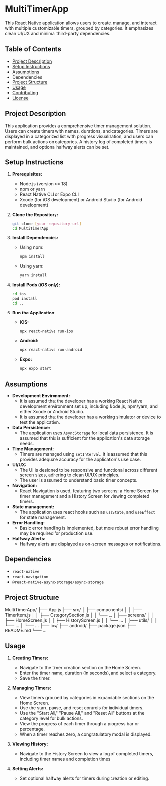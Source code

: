 # MultiTimerApp

This React Native application allows users to create, manage, and interact with multiple customizable timers, grouped by categories. It emphasizes clean UI/UX and minimal third-party dependencies.

## Table of Contents

-   [Project Description](#project-description)
-   [Setup Instructions](#setup-instructions)
-   [Assumptions](#assumptions)
-   [Dependencies](#dependencies)
-   [Project Structure](#project-structure)
-   [Usage](#usage)
-   [Contributing](#contributing)
-   [License](#license)

## Project Description

This application provides a comprehensive timer management solution. Users can create timers with names, durations, and categories. Timers are displayed in a categorized list with progress visualization, and users can perform bulk actions on categories. A history log of completed timers is maintained, and optional halfway alerts can be set.

## Setup Instructions

1.  **Prerequisites:**
    * Node.js (version >= 18)
    * npm or yarn
    * React Native CLI or Expo CLI
    * Xcode (for iOS development) or Android Studio (for Android development)

2.  **Clone the Repository:**
    ```bash
    git clone [your-repository-url]
    cd MultiTimerApp
    ```

3.  **Install Dependencies:**
    * Using npm:
        ```bash
        npm install
        ```
    * Using yarn:
        ```bash
        yarn install
        ```

4.  **Install Pods (iOS only):**
    ```bash
    cd ios
    pod install
    cd ..
    ```

5.  **Run the Application:**
    * **iOS:**
        ```bash
        npx react-native run-ios
        ```
    * **Android:**
        ```bash
        npx react-native run-android
        ```
    * **Expo:**
        ```bash
        npx expo start
        ```

## Assumptions

* **Development Environment:**
    * It is assumed that the developer has a working React Native development environment set up, including Node.js, npm/yarn, and either Xcode or Android Studio.
    * It is assumed that the developer has a working simulator or device to test the application.
* **Data Persistence:**
    * The application uses `AsyncStorage` for local data persistence. It is assumed that this is sufficient for the application's data storage needs.
* **Time Management:**
    * Timers are managed using `setInterval`. It is assumed that this provides adequate accuracy for the application's use case.
* **UI/UX:**
    * The UI is designed to be responsive and functional across different screen sizes, adhering to clean UI/UX principles.
    * The user is assumed to understand basic timer concepts.
* **Navigation:**
    * React Navigation is used, featuring two screens: a Home Screen for timer management and a History Screen for viewing completed timers.
* **State management:**
    * The application uses react hooks such as `useState`, and `useEffect` for state management.
* **Error Handling:**
    * Basic error handling is implemented, but more robust error handling may be required for production use.
* **Halfway Alerts:**
    * Halfway alerts are displayed as on-screen messages or notifications.

## Dependencies

* `react-native`
* `react-navigation`
* `@react-native-async-storage/async-storage`

## Project Structure
MultiTimerApp/
├── App.js
├── src/
│   ├── components/
│   │   ├── TimerItem.js
│   │   ├── CategorySection.js
│   │   └── ...
│   ├── screens/
│   │   ├── HomeScreen.js
│   │   ├── HistoryScreen.js
│   │   └── ...
│   ├── utils/
│   │   └── ...
│   └── ...
├── ios/
├── android/
├── package.json
├── README.md
└── ...


## Usage

1.  **Creating Timers:**
    * Navigate to the timer creation section on the Home Screen.
    * Enter the timer name, duration (in seconds), and select a category.
    * Save the timer.

2.  **Managing Timers:**
    * View timers grouped by categories in expandable sections on the Home Screen.
    * Use the start, pause, and reset controls for individual timers.
    * Use the "Start All," "Pause All," and "Reset All" buttons at the category level for bulk actions.
    * View the progress of each timer through a progress bar or percentage.
    * When a timer reaches zero, a congratulatory modal is displayed.

3.  **Viewing History:**
    * Navigate to the History Screen to view a log of completed timers, including timer names and completion times.

4.  **Setting Alerts:**
    * Set optional halfway alerts for timers during creation or editing.

